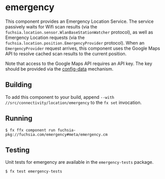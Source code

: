 # emergency

This component provides an Emergency Location Service. The service passively
waits for Wifi scan results (via the
`fuchsia.location.sensor.WlanBaseStationWatcher` protocol), as well as Emergency
Location requests (via the `fuchsia.location.position.EmergencyProvider`
protocol). When an `EmergencyProvider` request arrives, this component uses the
Google Maps API to resolve cached scan results to the current position.

Note that access to the Google Maps API requires an API key. The key should be
provided via the
[config-data](https://fuchsia.dev/fuchsia-src/development/components/config_data)
mechanism.

## Building

To add this component to your build, append
`--with //src/connectivity/location/emergency`
to the `fx set` invocation.

## Running

```
$ fx ffx component run fuchsia-pkg://fuchsia.com/emergency#meta/emergency.cm
```

## Testing

Unit tests for emergency are available in the `emergency-tests`
package.

```
$ fx test emergency-tests
```
